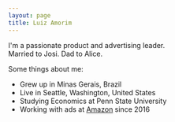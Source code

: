 ```yaml
---
layout: page
title: Luiz Amorim
---
```


I'm a passionate product and advertising leader.  
Married to Josi. Dad to Alice.

Some things about me:

- Grew up in Minas Gerais, Brazil  
- Live in Seattle, Washington, United States  
- Studying Economics at Penn State University  
- Working with ads at [Amazon](https://www.linkedin.com/in/luizamorim/) since 2016

